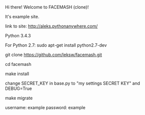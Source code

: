 
Hi there! Welcome to FACEMASH (clone)!

It's example site.

link to site: 
http://aleks.pythonanywhere.com/

Python 3.4.3

For Python 2.7:
sudo apt-get install python2.7-dev


git clone https://github.com/leksw/facemash.git

cd facemash

make install

change SECRET_KEY in base.py to "my settings SECRET KEY" and DEBUG=True

make migrate

username: example
password: example
